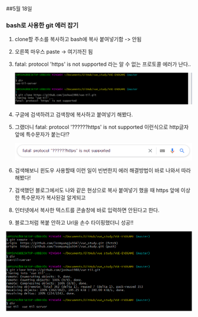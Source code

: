 ##5월 18일
### bash로 사용한 git 에러 잡기

1. clone할 주소를 복사하고 bash에 복사 붙여넣기함 -> 안됨 
2. 오른쪽 마우스 paste -> 여기까진 됨
3. fatal: protocol 'https' is not supported 라는 알 수 없는 프로토콜 에러가 난다..

   <img src="./img/giterror2.png">
4. 구글에 검색하려고 검색창에 복사하고 붙여넣기 해봤다.
5. 그랬더니 fatal: protocol '??????https' is not supported 이런식으로 http글자 앞에 특수문자가 붙는다!?

    <img src="./img/httperror.PNG">
6. 검색해보니 윈도우 사용할때 이런 일이 빈번한지 에러 해결방법이 바로 나와서 따라해봤다!
7. 검색했던 블로그에서도 나와 같은 현상으로 복사 붙여넣기 했을 때 https 앞에 이상한 특수문자가 복사된걸 알게되고
8. 인터넷에서 복사한 텍스트를 콘솔창에 바로 입력하면 안된다고 한다.
9. 블로그처럼 복붙 안하고 Url을 손수 타이핑했더니 성공!!
  <img src="./img/gitclone.PNG">
